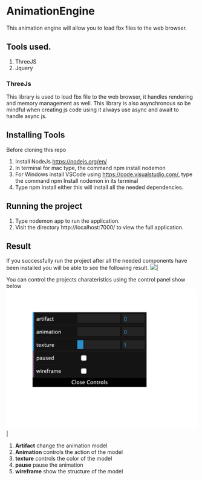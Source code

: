 # AnimationEngine
This animation engine will allow you to load fbx files to the web browser.

## Tools used.

1. ThreeJS
2. Jquery

### ThreeJs
This library is used to load fbx file to the web browser, it handles rendering and memory management as well. This library is also asynchronous so be mindful when creating js code using it always use async and await to handle async js.

## Installing Tools 

Before cloning this repo

1. Install NodeJs https://nodejs.org/en/
2. In terminal for mac type, the command npm install nodemon
3. For Windows install VSCode using https://code.visualstudio.com/, type the command npm Install nodemon in its terminal
4. Type npm install either this will install all the needed dependencies.

## Running the project
1. Type nodemon app to run the application.
2. Visit the directory http://localhost:7000/ to view the full application.
    
## Result 
If you successfully run the project after all the needed components have been installed you will be able to see the following result.
<img src="asserts/gitgub-images/project.png" width="600">|

You can control the projects charateristics using the control panel show below
<img src="asserts/github-images/Control-panel.png" width="600">|
1. **Artifact** change the animation model 
2. **Animation** controls the action of the model 
3. **texture** controls the color of the model
4. **pause** pause the animation 
5. **wireframe** show the structure of the model
